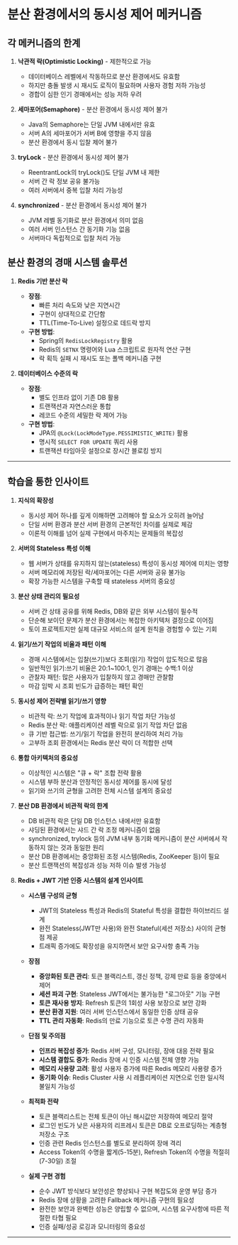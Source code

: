 # 분산 환경에서의 동시성 제어 메커니즘

## 각 메커니즘의 한계

1. **낙관적 락(Optimistic Locking)** - 제한적으로 가능
   - 데이터베이스 레벨에서 작동하므로 분산 환경에서도 유효함
   - 하지만 충돌 발생 시 재시도 로직이 필요하며 사용자 경험 저하 가능성
   - 경합이 심한 인기 경매에서는 성능 저하 우려

2. **세마포어(Semaphore)** - 분산 환경에서 동시성 제어 불가
   - Java의 Semaphore는 단일 JVM 내에서만 유효
   - 서버 A의 세마포어가 서버 B에 영향을 주지 않음
   - 분산 환경에서 동시 입찰 제어 불가

3. **tryLock** - 분산 환경에서 동시성 제어 불가
   - ReentrantLock의 tryLock()도 단일 JVM 내 제한
   - 서버 간 락 정보 공유 불가능
   - 여러 서버에서 중복 입찰 처리 가능성

4. **synchronized** - 분산 환경에서 동시성 제어 불가
   - JVM 레벨 동기화로 분산 환경에서 의미 없음
   - 여러 서버 인스턴스 간 동기화 기능 없음
   - 서버마다 독립적으로 입찰 처리 가능

## 분산 환경의 경매 시스템 솔루션

1. **Redis 기반 분산 락**
   - **장점**:
     - 빠른 처리 속도와 낮은 지연시간
     - 구현이 상대적으로 간단함
     - TTL(Time-To-Live) 설정으로 데드락 방지
   - **구현 방법**:
     - Spring의 `RedisLockRegistry` 활용
     - Redis의 `SETNX` 명령어와 Lua 스크립트로 원자적 연산 구현
     - 락 획득 실패 시 재시도 또는 폴백 메커니즘 구현

2. **데이터베이스 수준의 락**
   - **장점**:
     - 별도 인프라 없이 기존 DB 활용
     - 트랜잭션과 자연스러운 통합
     - 레코드 수준의 세밀한 락 제어 가능
   - **구현 방법**:
     - JPA의 `@Lock(LockModeType.PESSIMISTIC_WRITE)` 활용
     - 명시적 `SELECT FOR UPDATE` 쿼리 사용
     - 트랜잭션 타임아웃 설정으로 장시간 블로킹 방지

***

## 학습을 통한 인사이트

1. **지식의 확장성**
   - 동시성 제어 하나를 깊게 이해하면 고려해야 할 요소가 오히려 늘어남
   - 단일 서버 환경과 분산 서버 환경의 근본적인 차이를 실제로 체감
   - 이론적 이해를 넘어 실제 구현에서 마주치는 문제들의 복잡성

2. **서버의 Stateless 특성 이해**
   - 웹 서버가 상태를 유지하지 않는(stateless) 특성이 동시성 제어에 미치는 영향
   - 서버 메모리에 저장된 락/세마포어는 다른 서버와 공유 불가능
   - 확장 가능한 시스템을 구축할 때 stateless 서버의 중요성

3. **분산 상태 관리의 필요성**
   - 서버 간 상태 공유를 위해 Redis, DB와 같은 외부 시스템이 필수적
   - 단순해 보이던 문제가 분산 환경에서는 복잡한 아키텍처 결정으로 이어짐
   - 토이 프로젝트지만 실제 대규모 서비스의 설계 원칙을 경험할 수 있는 기회

4. **읽기/쓰기 작업의 비율과 패턴 이해**
   - 경매 시스템에서는 입찰(쓰기)보다 조회(읽기) 작업이 압도적으로 많음
   - 일반적인 읽기:쓰기 비율은 20:1~100:1, 인기 경매는 수백:1 이상
   - 관찰자 패턴: 많은 사용자가 입찰하지 않고 경매만 관찰함
   - 마감 임박 시 조회 빈도가 급증하는 패턴 확인

5. **동시성 제어 전략별 읽기/쓰기 영향**
   - 비관적 락: 쓰기 작업에 효과적이나 읽기 작업 차단 가능성
   - Redis 분산 락: 애플리케이션 레벨 락으로 읽기 작업 차단 없음
   - 큐 기반 접근법: 쓰기/읽기 작업을 완전히 분리하여 처리 가능
   - 고부하 조회 환경에서는 Redis 분산 락이 더 적합한 선택

6. **통합 아키텍처의 중요성**
   - 이상적인 시스템은 "큐 + 락" 조합 전략 활용
   - 시스템 부하 분산과 안정적인 동시성 제어를 동시에 달성
   - 읽기와 쓰기의 균형을 고려한 전체 시스템 설계의 중요성

7. **분산 DB 환경에서 비관적 락의 한계**
   - DB 비관적 락은 단일 DB 인스턴스 내에서만 유효함
   - 샤딩된 환경에서는 샤드 간 락 조정 메커니즘이 없음
   - synchronized, trylock 등의 JVM 내부 동기화 메커니즘이 분산 서버에서 작동하지 않는 것과 동일한 원리
   - 분산 DB 환경에서는 중앙화된 조정 시스템(Redis, ZooKeeper 등)이 필요
   - 분산 트랜잭션의 복잡성과 성능 저하 이슈 발생 가능성

8. **Redis + JWT 기반 인증 시스템의 설계 인사이트**
   - **시스템 구성의 균형**
     - JWT의 Stateless 특성과 Redis의 Stateful 특성을 결합한 하이브리드 설계
     - 완전 Stateless(JWT만 사용)와 완전 Stateful(세션 저장소) 사이의 균형점 제공
     - 트래픽 증가에도 확장성을 유지하면서 보안 요구사항 충족 가능

   - **장점**
     - **중앙화된 토큰 관리**: 토큰 블랙리스트, 갱신 정책, 강제 만료 등을 중앙에서 제어
     - **세션 파괴 구현**: Stateless JWT에서는 불가능한 "로그아웃" 기능 구현
     - **토큰 재사용 방지**: Refresh 토큰의 1회성 사용 보장으로 보안 강화
     - **분산 환경 지원**: 여러 서버 인스턴스에서 동일한 인증 상태 공유
     - **TTL 관리 자동화**: Redis의 만료 기능으로 토큰 수명 관리 자동화

   - **단점 및 주의점**
     - **인프라 복잡성 증가**: Redis 서버 구성, 모니터링, 장애 대응 전략 필요
     - **시스템 결합도 증가**: Redis 장애 시 인증 시스템 전체 영향 가능
     - **메모리 사용량 고려**: 활성 사용자 증가에 따른 Redis 메모리 사용량 증가
     - **동기화 이슈**: Redis Cluster 사용 시 레플리케이션 지연으로 인한 일시적 불일치 가능성

   - **최적화 전략**
     - 토큰 블랙리스트는 전체 토큰이 아닌 해시값만 저장하여 메모리 절약
     - 로그인 빈도가 낮은 사용자의 리프레시 토큰은 DB로 오프로딩하는 계층형 저장소 구조
     - 인증 관련 Redis 인스턴스를 별도로 분리하여 장애 격리
     - Access Token의 수명을 짧게(5-15분), Refresh Token의 수명을 적절히(7-30일) 조절

   - **실제 구현 경험**
     - 순수 JWT 방식보다 보안성은 향상되나 구현 복잡도와 운영 부담 증가
     - Redis 장애 상황을 고려한 Fallback 메커니즘 구현의 필요성
     - 완전한 보안과 완벽한 성능은 양립할 수 없으며, 시스템 요구사항에 따른 적절한 타협 필요
     - 인증 실패/성공 로깅과 모니터링의 중요성

***
